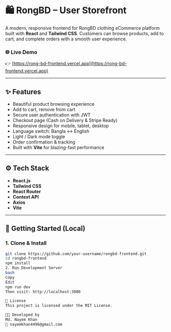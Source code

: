 # 🛍️ RongBD – User Storefront

A modern, responsive frontend for RongBD clothing eCommerce platform built with **React** and **Tailwind CSS**. Customers can browse products, add to cart, and complete orders with a smooth user experience.

### 🌐 Live Demo

👉 [https://rong-bd-frontend.vercel.app](https://rong-bd-frontend.vercel.app)

---

## ✨ Features

- Beautiful product browsing experience
- Add to cart, remove from cart
- Secure user authentication with JWT
- Checkout page (Cash on Delivery & Stripe Ready)
- Responsive design for mobile, tablet, desktop
- Language switch: Bangla ↔ English
- Light / Dark mode toggle
- Order confirmation & tracking
- Built with **Vite** for blazing-fast performance

---

## ⚙️ Tech Stack

- **React.js**
- **Tailwind CSS**
- **React Router**
- **Context API**
- **Axios**
- **Vite**

---

## 🚀 Getting Started (Local)

### 1. Clone & Install

```bash
git clone https://github.com/your-username/rongbd-frontend.git
cd rongbd-frontend
npm install
2. Run Development Server
bash
Copy
Edit
npm run dev
Then visit: http://localhost:3000

📄 License
This project is licensed under the MIT License.

👨‍💻 Developed by
Md. Nayem Khan
📧 nayemkhan4496@gmail.com
